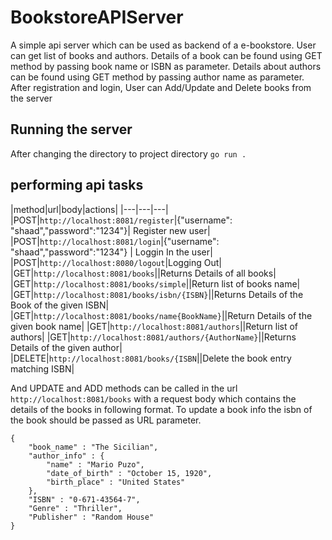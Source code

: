# BookstoreAPIServer

A simple api server which can be used as backend of a e-bookstore. User can get list of books and authors. Details of a book can be found using GET method by passing book name or ISBN as parameter. Details about authors can be found using GET method by passing author name as parameter. After registration and login, User can Add/Update and Delete books from the server

## Running the server
After changing the directory to project directory
`go run .`

## performing api tasks

|method|url|body|actions|
|---|---|---|
|POST|`http://localhost:8081/register`|{"username": "shaad","password":"1234"}| Register new user|
|POST|`http://localhost:8081/login`|{"username": "shaad","password":"1234"} | Loggin In the user|
|POST|`http://localhost:8080/logout`|Logging Out|
|GET|`http://localhost:8081/books`||Returns Details of all books|
|GET|`http://localhost:8081/books/simple`||Return list of books name|
|GET|`http://localhost:8081/books/isbn/{ISBN}`||Returns Details of the Book of the given ISBN|
|GET|`http://localhost:8081/books/name{BookName}`||Return Details of the given book name|
|GET|`http://localhost:8081/authors`||Return list of authors|
|GET|`http://localhost:8081/authors/{AuthorName}`||Returns Details of the given author|
|DELETE|`http://localhost:8081/books/{ISBN`||Delete the book entry matching ISBN|

And UPDATE and ADD methods can be called in the url `http://localhost:8081/books` with a request body which contains the details of the books in following format. To update a book info the isbn of the book should be passed as URL parameter. 
```
{
    "book_name" : "The Sicilian",
    "author_info" : {
        "name" : "Mario Puzo",
        "date_of_birth" : "October 15, 1920",
        "birth_place" : "United States"
    },
    "ISBN" : "0-671-43564-7",
    "Genre" : "Thriller",
    "Publisher" : "Random House"
}
```



